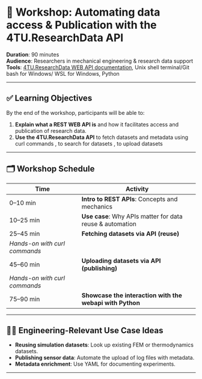 
# 🔧 Workshop: Automating data access & Publication with the 4TU.ResearchData API

**Duration**: 90 minutes  
**Audience**: Researchers in mechanical engineering & research data support  
**Tools**: [4TU.ResearchData WEB API documentation](https://djehuty.4tu.nl/#titlepage), Unix shell terminal/Git bash for Windows/ WSL for Windows, Python

---

## ✅ Learning Objectives

By the end of the workshop, participants will be able to:

1. **Explain what a REST WEB API is** and how it facilitates access and publication of research data.
2. **Use the 4TU.ResearchData API** to fetch datasets and metadata using curl commands , to search for datasets , to upload datasets 


---

## 🗂️ Workshop Schedule

| Time       | Activity                                                                 |
|------------|--------------------------------------------------------------------------|
| 0–10 min  | **Intro to REST APIs**: Concepts and mechanics                          |
| 10–25 min | **Use case**: Why APIs matter for data reuse & automation              |
| 25–45 min | **Fetching datasets via API (reuse)**  
_Hands-on with curl commands_           |
| 45–60 min | **Uploading datasets via API (publishing)**  
_Hands-on with curl commands_ |          |
| 75–90 min | **Showcase the interaction with the webapi with Python**             |

---


## 👩‍💻 Engineering-Relevant Use Case Ideas

- **Reusing simulation datasets**: Look up existing FEM or thermodynamics datasets.
- **Publishing sensor data**: Automate the upload of log files with metadata.
- **Metadata enrichment**: Use YAML for documenting experiments.

---

